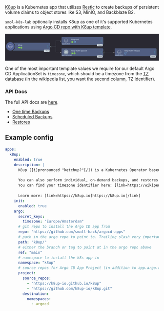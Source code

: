 [K8up](https://k8up.io/) is a Kubernetes app that utilizes [Restic](https://restic.net/) to create backups of persistent volume claims to object stores like S3, MinIO, and Backblaze B2.

`smol-k8s-lab` optionally installs K8up as one of it's supported Kubernetes applications using [Argo CD repo with K8up template](https://gitlab.com/small-hack/argocd-apps/blob/main/k8up).

<img src="/assets/images/screenshots/k8up_screenshot.png" alt="screenshot of the Argo CD web interface showing the k8up app of apps in tree view mode with two children: k8up-crd and k8up-helm-appset. k8up-helm-appset has one child: k8up-helm-release">

One of the most important template values we require for our default Argo CD ApplicationSet is `timezone`, which should be a timezone from the [TZ database](https://en.wikipedia.org/wiki/List_of_tz_database_time_zones#List) (in the wikipedia list, you want the second column, TZ Identifier).


### API Docs

The full API docs are [here](https://doc.crds.dev/github.com/k8up-io/k8up@v2.3.0).

- [One time Backups](https://doc.crds.dev/github.com/k8up-io/k8up/k8up.io/Backup/v1@v2.3.0)
- [Scheduled Backups](https://doc.crds.dev/github.com/k8up-io/k8up/k8up.io/Schedule/v1@v2.3.0)
- [Restores](https://doc.crds.dev/github.com/k8up-io/k8up/k8up.io/Backup/v1@v2.3.0)

## Example config

```yaml
apps:
  k8up:
    enabled: true
    description: |
      K8up ([i]pronounced "ketchup?"[/]) is a Kubernetes Operator based on Restic for backups of Persistent Volumes in k8s into S3 compatible storage like MinIO. Backs up all PVCs marked as ReadWriteMany, ReadWriteOnce or with a specific label. Can also perform "Application Aware" backups, containing the output of any tool capable of writing to stdout.

      You can also perform individual, on-demand backups, and restores from the k8up CLI tool.
      You can find your timezone identifier here: [link=https://wikipedia.org/wiki/List_of_tz_database_time_zones#List]https://wikipedia.org/wiki/List_of_tz_database_time_zones[/link]

      Learn more: [link=https://k8up.io]https://k8up.io[/link]
    init:
      enabled: true
    argo:
      secret_keys:
        timezone: "Europe/Amsterdam"
      # git repo to install the Argo CD app from
      repo: "https://github.com/small-hack/argocd-apps"
      # path in the argo repo to point to. Trailing slash very important!
      path: "k8up/"
      # either the branch or tag to point at in the argo repo above
      ref: "main"
      # namespace to install the k8s app in
      namespace: "k8up"
      # source repos for Argo CD App Project (in addition to app.argo.repo)
      project:
        source_repos:
          - "https://k8up-io.github.io/k8up"
          - "https://github.com/k8up-io/k8up.git"
        destination:
          namespaces:
            - argocd
```
